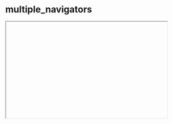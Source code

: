 # multiple_navigators

<iframe width="100%", height="300">https://thinkdigitalsoftware.github.io/multiple_navigators/</iframe>

